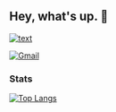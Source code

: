 ## Hey, what's up. 👋

[![text](https://img.shields.io/badge/LinkedIn-0077B5?style=for-the-badge&logo=linkedin&logoColor=white)](https://www.linkedin.com/in/nejirwan-ramadan/)


[![Gmail](https://img.shields.io/badge/Gmail-D14836?style=for-the-badge&logo=gmail&logoColor=white)](mailto:nejirwanr@gmail.com)

### Stats
[![Top Langs](https://github-readme-stats-git-masterrstaa-rickstaa.vercel.app/api/top-langs/?username=NoJi-nx)](https://github.com/anuraghazra/github-readme-stats)


<!--
**NoJi-nx/NoJi-nx** is a ✨ _special_ ✨ repository because its `README.md` (this file) appears on your GitHub profile.

Here are some ideas to get you started:

- 🔭 I’m currently working on ...
- 🌱 I’m currently learning ...
- 👯 I’m looking to collaborate on ...
- 🤔 I’m looking for help with ...
- 💬 Ask me about ...
- 📫 How to reach me: ...
- 😄 Pronouns: ...
- ⚡ Fun fact: ...
-->
